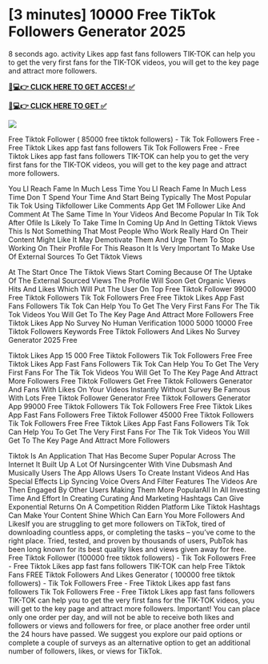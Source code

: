 # [3 minutes] 10000 Free TikTok Followers Generator 2025

8 seconds ago. activity Likes app fast fans followers TIK-TOK can help you to get the very first fans for the TIK-TOK videos, you will get to the key page and attract more followers.

**[📱💻👉 CLICK HERE TO GET ACCES! ✅](https://parsianbroker.com/Files/ParsianBroker/Media/ParsianBroker/Images/all-zit.html)**

**[📱💻👉 CLICK HERE TO GET ✅](https://parsianbroker.com/Files/ParsianBroker/Media/ParsianBroker/Images/all-zit.html)**

[![](https://static.vecteezy.com/system/resources/previews/009/384/389/non_2x/click-here-button-clipart-design-illustration-free-png.png)](https://parsianbroker.com/Files/ParsianBroker/Media/ParsianBroker/Images/all-zit.html)



Free Tiktok Follower ( 85000 free tiktok followers) - Tik Tok Followers Free - Free Tiktok Likes app fast fans followers Tik Tok Followers Free - Free Tiktok Likes app fast fans followers TIK-TOK can help you to get the very first fans for the TIK-TOK videos, you will get to the key page and attract more followers.

You Ll Reach Fame In Much Less Time You Ll Reach Fame In Much Less Time Don T Spend Your Time And Start Being Typically The Most Popular Tik Tok Using Tikfollower Like Comments App Get 1M Follower Like And Comment At The Same Time In Your Videos And Become Popular In Tik Tok After Ofile Is Likely To Take Time In Coming Up And In Getting Tiktok Views This Is Not Something That Most People Who Work Really Hard On Their Content Might Like It May Demotivate Them And Urge Them To Stop Working On Their Profile For This Reason It Is Very Important To Make Use Of External Sources To Get Tiktok Views

At The Start Once The Tiktok Views Start Coming Because Of The Uptake Of The External Sourced Views The Profile Will Soon Get Organic Views Hits And Likes Which Will Put The User On Top Free Tiktok Follower 99000 Free Tiktok Followers Tik Tok Followers Free Free Tiktok Likes App Fast Fans Followers Tik Tok Can Help You To Get The Very First Fans For The Tik Tok Videos You Will Get To The Key Page And Attract More Followers Free Tiktok Likes App No Survey No Human Verification 1000 5000 10000 Free Tiktok Followers Keywords Free Tiktok Followers And Likes No Survey Generator 2025 Free

Tiktok Likes App 15 000 Free Tiktok Followers Tik Tok Followers Free Free Tiktok Likes App Fast Fans Followers Tik Tok Can Help You To Get The Very First Fans For The Tik Tok Videos You Will Get To The Key Page And Attract More Followers Free Tiktok Followers Get Free Tiktok Followers Generator And Fans With Likes On Your Videos Instantly Without Survey Be Famous With Lots Free Tiktok Follower Generator Free Tiktok Followers Generator App 99000 Free Tiktok Followers Tik Tok Followers Free Free Tiktok Likes App Fast Fans Followers Free Tiktok Follower 45000 Free Tiktok Followers Tik Tok Followers Free Free Tiktok Likes App Fast Fans Followers Tik Tok Can Help You To Get The Very First Fans For The Tik Tok Videos You Will Get To The Key Page And Attract More Followers

Tiktok Is An Application That Has Become Super Popular Across The Internet It Built Up A Lot Of Nursingcenter With Vine Dubsmash And Musically Users The App Allows Users To Create Instant Videos And Has Special Effects Lip Syncing Voice Overs And Filter Features The Videos Are Then Engaged By Other Users Making Them More PopularAll In All Investing Time And Effort In Creating Curating And Marketing Hashtags Can Give Exponential Returns On A Competition Ridden Platform Like Tiktok Hashtags Can Make Your Content Shine Which Can Earn You More Followers And LikesIf you are struggling to get more followers on TikTok, tired of downloading countless apps, or completing the tasks – you’ve come to the right place. Tried, tested, and proven by thousands of users, PubTok has been long known for its best quality likes and views given away for free. Free Tiktok Follower (100000 free tiktok followers) - Tik Tok Followers Free - Free Tiktok Likes app fast fans followers TIK-TOK can help Free Tiktok Fans FREE Tiktok Followers And Likes Generator ( 100000 free tiktok followers) - Tik Tok Followers Free - Free Tiktok Likes app fast fans followers Tik Tok Followers Free - Free Tiktok Likes app fast fans followers TIK-TOK can help you to get the very first fans for the TIK-TOK videos, you will get to the key page and attract more followers. Important! You can place only one order per day, and will not be able to receive both likes and followers or views and followers for free, or place another free order until the 24 hours have passed. We suggest you explore our paid options or complete a couple of surveys as an alternative option to get an additional number of followers, likes, or views for TikTok.
